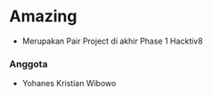 # Amazing

- Merupakan Pair Project di akhir Phase 1 Hacktiv8

### Anggota

- Yohanes Kristian Wibowo
